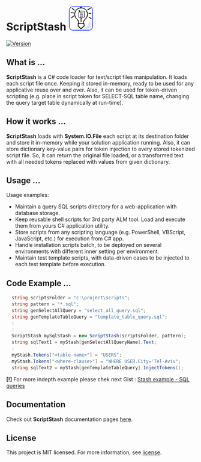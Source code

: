 # ScriptStash ![ScriptStash Logo](/ScriptStash/package/scriptstash_nuget_logo.png)
[![Version](https://img.shields.io/badge/nuget-v1.0.1-brightgreen.svg?logo=appveyor&longCache=true&style=plastic)](https://www.nuget.org/packages/ScriptStash.Net)
## What is ...
**ScriptStash** is a C# code loader for text/script files manipulation. It loads each script file once. Keeping it stored in-memory, ready to be used for any applicative reuse over and over. Also, it can be used for token-driven scripting (e.g. place in script token for SELECT-SQL table name, changing the query target table dynamically at run-time).

## How it works ...
**ScriptStash** loads with **System.IO.File** each script at its destination folder and store it in-memory while your solution application running. Also, it can store dictionary key-value pairs for token injection to every stored tokenized script file. So, it can return the original file loaded, or a transformed text with all needed tokens replaced with values from given dictionary.

## Usage ...
Usage examples:
- Maintain a query SQL scripts directory for a web-application with database storage.
- Keep reusable shell scripts for 3rd party ALM tool. Load and execute them from yours C# application utility.
- Store scripts from any scripting language (e.g. PowerShell, VBScript, JavaScript, etc.) for execution from C# app.
- Handle installation scripts batch, to be deployed on several environments with different inner setting per environment.
- Maintain test template scripts, with data-driven cases to be injected to each test template before execution.

## Code Example ...
``` C#
  string scriptsFolder = "c:\project\scripts";
  string pattern = "*.sql";
  string genSelectAllQuery = "select_all_query.sql";
  string genTemplateTableQuery = "template_table_query.sql";
  :
  :
  ScriptStash mySqlStash = new ScriptStash(scriptsFolder, pattern);
  string sqlText1 = myStash[genSelectAllQueryName].Text;
  :
  myStash.Tokens["<table-name>"] = "USERS";
  myStash.Tokens["<where-clause>"] = "WHERE USER.City='Tel-Aviv";
  string sqlText2 = myStash[genTemplateTableQuery].InjectTokens();
``` 
**[!]** For more indepth example please chek next Gist : [Stash example - SQL queries](https://gist.github.com/Eurekode/50e20e5df20afc8435b2a9a5dcc6fa2c)

## Documentation
Check out **ScriptStash** documentation pages [here](https://eurekode.github.io/script_stash_documentations/index.html).
  
## License
This project is MIT licensed. For more information, see [license](LICENSE).
